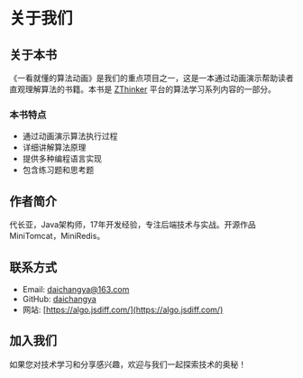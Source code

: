 # 关于我们

## 关于本书

《一看就懂的算法动画》是我们的重点项目之一，这是一本通过动画演示帮助读者直观理解算法的书籍。本书是 [ZThinker](https://algo.jsdiff.com/) 平台的算法学习系列内容的一部分。

### 本书特点

- 通过动画演示算法执行过程
- 详细讲解算法原理
- 提供多种编程语言实现
- 包含练习题和思考题

## 作者简介

代长亚，Java架构师，17年开发经验，专注后端技术与实战。开源作品MiniTomcat，MiniRedis。

## 联系方式

- Email: daichangya@163.com
- GitHub: [daichangya](https://github.com/daichangya)
- 网站: [https://algo.jsdiff.com/](https://algo.jsdiff.com/)

## 加入我们

如果您对技术学习和分享感兴趣，欢迎与我们一起探索技术的奥秘！
